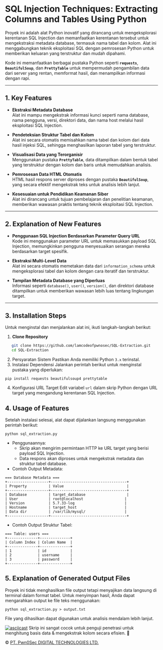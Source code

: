 # SQL Injection Techniques: Extracting Columns and Tables Using Python

Proyek ini adalah alat Python inovatif yang dirancang untuk mengeksplorasi kerentanan SQL Injection dan memanfaatkan kerentanan tersebut untuk mengekstraksi metadata database, termasuk nama tabel dan kolom. Alat ini menggabungkan teknik eksploitasi SQL dengan pemrosesan Python untuk memberikan keluaran yang terstruktur dan mudah dipahami.

Kode ini memanfaatkan berbagai pustaka Python seperti **`requests`**, **`BeautifulSoup`**, dan **`PrettyTable`** untuk mempermudah pengambilan data dari server yang rentan, memformat hasil, dan menampilkan informasi dengan rapi.

---

## 1. Key Features

- **Ekstraksi Metadata Database**  
  Alat ini mampu mengekstrak informasi kunci seperti nama database, nama pengguna, versi, direktori data, dan nama host melalui hasil eksploitasi SQL Injection.

- **Pendeteksian Struktur Tabel dan Kolom**  
  Alat ini secara otomatis memisahkan nama tabel dan kolom dari data hasil injeksi SQL, sehingga menghasilkan laporan tabel yang terstruktur.

- **Visualisasi Data yang Terorganisir**  
  Menggunakan pustaka **`PrettyTable`**, data ditampilkan dalam bentuk tabel yang terstruktur dengan kolom dan baris untuk memudahkan analisis.

- **Pemrosesan Data HTML Otomatis**  
  HTML hasil respons server diproses dengan pustaka **`BeautifulSoup`**, yang secara efektif mengekstrak teks untuk analisis lebih lanjut.

- **Kesesuaian untuk Pendidikan Keamanan Siber**  
  Alat ini dirancang untuk tujuan pembelajaran dan penelitian keamanan, memberikan wawasan praktis tentang teknik eksploitasi SQL Injection.

---

## 2. Explanation of New Features

- **Penggunaan SQL Injection Berdasarkan Parameter Query URL**  
  Kode ini menggunakan parameter URL untuk memasukkan payload SQL Injection, memungkinkan pengguna menyesuaikan serangan mereka berdasarkan target spesifik.

- **Ekstraksi Multi-Level Data**  
  Alat ini secara otomatis memetakan data dari `information_schema` untuk mengeksplorasi tabel dan kolom dengan cara iteratif dan terstruktur.

- **Tampilan Metadata Database yang Diperluas**  
  Informasi seperti `database()`, `user()`, `version()`, dan direktori database ditampilkan untuk memberikan wawasan lebih luas tentang lingkungan target.

---

## 3. Installation Steps

Untuk menginstal dan menjalankan alat ini, ikuti langkah-langkah berikut:

1. **Clone Repository**  
```bash
   git clone https://github.com/lamcodeofpwnosec/SQL-Extraction.git
   cd SQL-Extraction
```
2. Persyaratan Sistem
Pastikan Anda memiliki Python `3.x` terinstal.
3. Instalasi Dependensi
Jalankan perintah berikut untuk menginstal pustaka yang diperlukan:
```
pip install requests beautifulsoup4 prettytable
```
4. Konfigurasi URL Target
Edit variabel `url` dalam skrip Python dengan URL target yang mengandung kerentanan SQL Injection.

## 4. Usage of Features
Setelah instalasi selesai, alat dapat dijalankan langsung menggunakan perintah berikut:
```
python sql_extraction.py
```
- Penggunaannya:
  * Skrip akan mengirim permintaan HTTP ke URL target yang berisi payload SQL Injection.
  * Data respons akan diproses untuk mengekstrak metadata dan struktur tabel database.
- Contoh Output Metadata:
```
=== Database Metadata ===
+-------------------+-----------------------------------+
| Property          | Value                             |
+-------------------+-----------------------------------+
| Database          | target_database                   |
| User              | root@localhost                   |
| Version           | 5.7.33-log                       |
| Hostname          | target_host                      |
| Data dir          | /var/lib/mysql/                  |
+-------------------+-----------------------------------+
```
- Contoh Output Struktur Tabel:
```
=== Table: users ===
+--------------+--------------+
| Column Index | Column Name  |
+--------------+--------------+
| 1            | id           |
| 2            | username     |
| 3            | password     |
+--------------+--------------+
```
## 5. Explanation of Generated Output Files
Proyek ini tidak menghasilkan file output tetapi menyajikan data langsung di terminal dalam format tabel. Untuk menyimpan hasil, Anda dapat mengarahkan output ke file teks menggunakan:
```
python sql_extraction.py > output.txt
```
File yang dihasilkan dapat digunakan untuk analisis mendalam lebih lanjut.

[![asciicast](https://asciinema.org/a/683023.svg)](https://asciinema.org/a/683023)
Skrip ini sangat cocok untuk penguji penetrasi untuk menghitung basis data & mengekstrak kolom secara efisien. 🚀

&copy; [PT. Pwn0Sec DIGITAL TECHNOLOGIES LTD.](https://www.pwn0sec.com/) 
